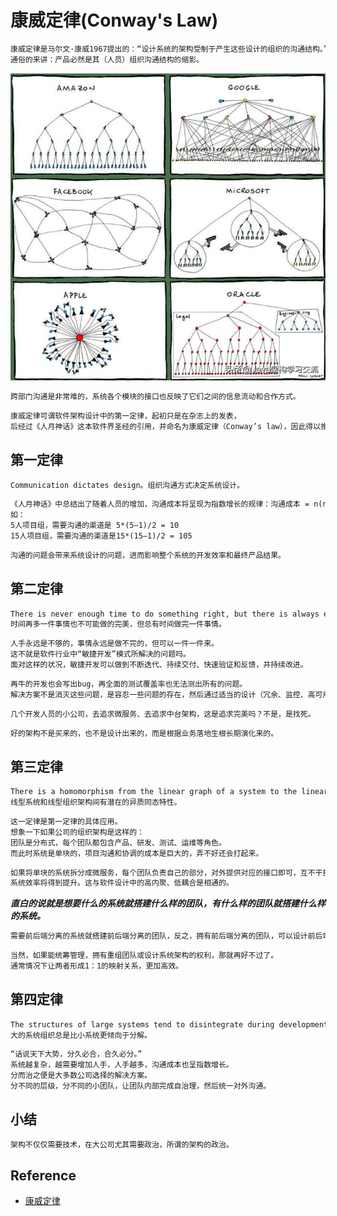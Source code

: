 # 康威定律(Conway's Law)
```md
康威定律是马尔文·康威1967提出的：“设计系统的架构受制于产生这些设计的组织的沟通结构。”
通俗的来讲：产品必然是其（人员）组织沟通结构的缩影。
```
![](_pic/Conway-Law.jpeg)
```md
跨部门沟通是非常难的，系统各个模块的接口也反映了它们之间的信息流动和合作方式。
```
```md
康威定律可谓软件架构设计中的第一定律，起初只是在杂志上的发表，
后经过《人月神话》这本软件界圣经的引用，并命名为康威定律（Conway’s law），因此得以推广。
```
## 第一定律
```md
Communication dictates design。组织沟通方式决定系统设计。
```
```md
《人月神话》中总结出了随着人员的增加，沟通成本将呈现为指数增长的规律：沟通成本 = n(n-1)/2。
如：
5人项目组，需要沟通的渠道是 5*(5–1)/2 = 10
15人项目组，需要沟通的渠道是15*(15–1)/2 = 105
```
```md
沟通的问题会带来系统设计的问题，进而影响整个系统的开发效率和最终产品结果。
```
## 第二定律
```md
There is never enough time to do something right, but there is always enough time to do it over。
时间再多一件事情也不可能做的完美，但总有时间做完一件事情。
```
```md
人手永远是不够的，事情永远是做不完的，但可以一件一件来。
这不就是软件行业中“敏捷开发”模式所解决的问题吗。
面对这样的状况，敏捷开发可以做到不断迭代、持续交付、快速验证和反馈，并持续改进。
```
```md
再牛的开发也会写出bug，再全面的测试覆盖率也无法测出所有的问题。
解决方案不是消灭这些问题，是容忍一些问题的存在，然后通过适当的设计（冗余、监控、高可用设计）当问题发生时能够快速解决。
```
```md
几个开发人员的小公司，去追求微服务、去追求中台架构，这是追求完美吗？不是，是找死。
```
```md
好的架构不是买来的，也不是设计出来的，而是根据业务落地生根长期演化来的。
```
## 第三定律
```md
There is a homomorphism from the linear graph of a system to the linear graph of its design organization。
线型系统和线型组织架构间有潜在的异质同态特性。
```
```md
这一定律是第一定律的具体应用。
想象一下如果公司的组织架构是这样的：
团队是分布式，每个团队都包含产品、研发、测试、运维等角色。
而此时系统是单块的，项目沟通和协调的成本是巨大的，弄不好还会打起来。
```
```md
如果将单块的系统拆分成微服务，每个团队负责自己的部分，对外提供对应的接口即可，互不干扰。
系统效率将得到提升。这与软件设计中的高内聚、低耦合是相通的。
```
***直白的说就是想要什么的系统就搭建什么样的团队，有什么样的团队就搭建什么样的系统。***
```md
需要前后端分离的系统就搭建前后端分离的团队，反之，拥有前后端分离的团队，可以设计前后端分离的系统。
```
```md
当然，如果能统筹管理，拥有重组团队或设计系统架构的权利，那就再好不过了。
通常情况下让两者形成1：1的映射关系，更加高效。
```
## 第四定律
```md
The structures of large systems tend to disintegrate during development, qualitatively more so than with small systems。
大的系统组织总是比小系统更倾向于分解。
```
```md
“话说天下大势，分久必合，合久必分。”
系统越复杂，越需要增加人手，人手越多，沟通成本也呈指数增长。
分而治之便是大多数公司选择的解决方案。
分不同的层级，分不同的小团队，让团队内部完成自治理，然后统一对外沟通。
```
## 小结
```md
架构不仅仅需要技术，在大公司尤其需要政治，所谓的架构的政治。
```
## Reference
* [康威定律](https://www.toutiao.com/i6746376159396626956/)
